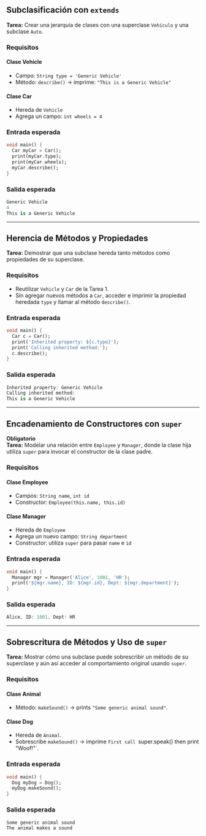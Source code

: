 ## Subclasificación con `extends`
**Tarea:** Crear una jerarquía de clases con una superclase `Vehículo` y una subclase `Auto`.

### Requisitos

#### Clase Vehicle

- Campo: `String type = 'Generic Vehicle'`  
- Método: `describe()` → imprime: `"This is a Generic Vehicle"`

#### Clase Car

- Hereda de `Vehicle`  
- Agrega un campo: `int wheels = 4`

### Entrada esperada

```dart
void main() {
  Car myCar = Car();
  print(myCar.type);
  print(myCar.wheels);
  myCar.describe();
}
```

### Salida esperada

```dart
Generic Vehicle
4
This is a Generic Vehicle
```

---

## Herencia de Métodos y Propiedades
  
**Tarea:** Demostrar que una subclase hereda tanto métodos como propiedades de su superclase.

### Requisitos

- Reutilizar `Vehicle` y `Car` de la Tarea 1.  
- Sin agregar nuevos métodos a `Car`, acceder e imprimir la propiedad heredada `type` y llamar al método `describe()`.

### Entrada esperada

```dart
void main() {
  Car c = Car();
  print('Inherited property: ${c.type}');
  print('Calling inherited method:');
  c.describe();
}
```

### Salida esperada

```dart
Inherited property: Generic Vehicle
Calling inherited method:
This is a Generic Vehicle
```
---

## Encadenamiento de Constructores con `super`

**Obligatorio**  
**Tarea:** Modelar una relación entre `Employee` y `Manager`, donde la clase hija utiliza `super` para invocar el constructor de la clase padre.

### Requisitos

#### Clase Employee

- Campos: `String name`, `int id`  
- Constructor: `Employee(this.name, this.id)`

#### Clase Manager

- Hereda de `Employee`  
- Agrega un nuevo campo: `String department`  
- Constructor: utiliza `super` para pasar `name` e `id`

### Entrada esperada

```dart
void main() {
  Manager mgr = Manager('Alice', 1001, 'HR');
  print('${mgr.name}, ID: ${mgr.id}, Dept: ${mgr.department}');
}
```

### Salida esperada

```dart
Alice, ID: 1001, Dept: HR
```
---

## Sobrescritura de Métodos y Uso de `super`

**Tarea:** Mostrar cómo una subclase puede sobrescribir un método de su superclase y aún así acceder al comportamiento original usando `super`.

### Requisitos

#### Clase Animal

- Método: `makeSound()` → prints `"Some generic animal sound"`.

#### Clase Dog

- Hereda de `Animal`.
- Sobrescribe `makeSound()` → imprime `First call `super.speak() then print "Woof!"`.

### Entrada esperada

```dart
void main() {
  Dog myDog = Dog();
  myDog.makeSound();
}
```

### Salida esperada

```dart
Some generic animal sound
The animal makes a sound
```